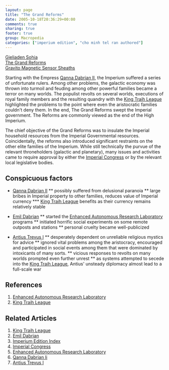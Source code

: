 ```yaml
---
layout: page
title: "The Grand Reforms"
date: 2005-10-18T20:36:29+00:00
comments: true
sharing: true
footer: true
group: Macropedia
categories: ["imperium edition", "cho minh tel ran authored"]
---
```



<div class='row'>
	<div class='col-md-4'><a href='/macropedia/gieliaden-sohia'>Gieliaden Sohia</a></div>
	<div class='col-md-4'><a href='/macropedia/grand-reforms'>The Grand Reforms</a></div>
	<div class='col-md-4'><a href='/macropedia/gravito-magnetic-sensor-sheaths'>Gravito Magnetic Sensor Sheaths</a></div>
</div>


Starting with the Empress [Qanna Dabrian II](/macropedia/qanna-dabrian-two), the Imperium suffered a series of unfortunate rulers. Among other problems, the galactic economy was thrown into turmoil and feuding among other powerful families became a terror on many worlds. The populist revolts on several worlds, executions of royal family members and the resulting quandry with the [King Traih League](/macropedia/king-traih-league) highlighted the problems to the point where even the aristocratic families couldn't deny them. In the end, The Grand Reforms swept the Imperial government. The Reforms are commonly viewed as the end of the  High Imperium.

The chief objective of the Grand Reforms was to insulate the Imperial household resources from the Imperial Governmental resources. Coincidentally, the reforms also introduced significant restraints on the other elite families of the Imperium. While still technically the purvue of the relevant throneholders (galactic and planetary), many issues and activities came to require approval by either the [Imperial Congress](/macropedia/imperial-congress) or by the relevant local legislative bodies.

## Conspicuous factors
* [Qanna Dabrian II](/macropedia/qanna-dabrian-two)
** possibly suffered from delusional paranoia
** large bribes in Imperial property to other families, reduces value of Imperial currency
*** [King Traih League](/macropedia/king-traih-league) benefits as their currency remains relatively stable

* [Emil Dabrian](/macropedia/emil-dabrian)
** started the [Enhanced Autonomous Research Laboratory](/macropedia/enhanced-autonomous-research-laboratory) programs
** initiated horrific social experiments on some remote outposts and stations
** personal cruelty became well-publicized

* [Antius Trevus I](/macropedia/antius-trevus-one)
** desperately dependent on unreliable religious mystics for advice
** ignored vital problems among the aristocracy, encouraged and participated in social events among them that were dominated by intoxicants of many sorts.
** vicious responses to revolts on many worlds prompted even further unrest
** as systems attempted to secede into the [King Traih League](/macropedia/king-traih-league), Antius' unsteady diplomacy almost lead to a full-scale war

## References
1. [Enhanced Autonomous Research Laboratory](/macropedia/enhanced-autonomous-research-laboratory)
1. [King Traih League](/macropedia/king-traih-league)

## Related Articles

1. [King Traih League](/macropedia/king-traih-league)
2. [Emil Dabrian](/macropedia/emil-dabrian)
3. [Imperium Edition Index](/macropedia/imperium-edition-index)
4. [Imperial Congress](/macropedia/imperial-congress)
5. [Enhanced Autonomous Research Laboratory](/macropedia/enhanced-autonomous-research-laboratory)
6. [Qanna Dabrian Ii](/macropedia/qanna-dabrian-two)
7. [Antius Trevus I](/macropedia/antius-trevus-one)



 
